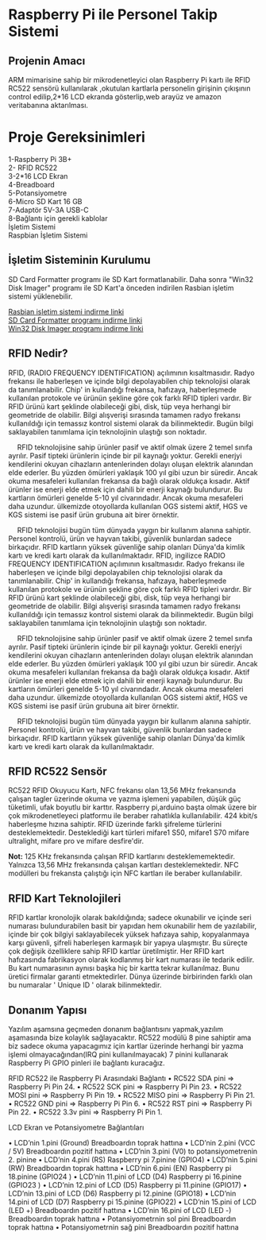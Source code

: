 # Raspberry Pi ile Personel Takip Sistemi
## Projenin Amacı
ARM mimarisine sahip bir mikrodenetleyici olan Raspberry Pi kartı ile  RFID RC522 sensörü kullanılarak ,okutulan kartlarla personelin girişinin çıkışının control edilip,2*16 LCD ekranda gösterlip,web arayüz ve amazon veritabanına aktarılması.

# Proje Gereksinimleri
1-Raspberry Pi 3B+ <br/>
2- RFID RC522 <br/>
3-2*16 LCD Ekran <br/>
4-Breadboard<br/>
5-Potansiyometre<br/>
6-Micro SD Kart 16 GB<br/>
7-Adaptör 5V-3A USB-C<br/>
8-Bağlantı için gerekli kablolar<br/>
İşletim Sistemi<br/>
Raspbian İşletim Sistemi<br/>

## İşletim Sisteminin Kurulumu

SD Card Formatter programı ile SD Kart formatlanabilir. Daha sonra "Win32 Disk Imager" programı ile SD Kart'a önceden indirilen Rasbian işletim sistemi yüklenebilir.

[Rasbian işletim sistemi indirme linki](https://www.raspberrypi.org/downloads/raspberry-pi-os/) <br/>
[SD Card Formatter programı indirme linki](https://www.sdcard.org/downloads/formatter/) <br/>
[Win32 Disk Imager programı indirme linki](https://sourceforge.net/projects/win32diskimager/) <br/>

## RFID Nedir?

 RFID, (RADIO FREQUENCY IDENTIFICATION) açılımının kısaltmasıdır. Radyo frekansı ile haberleşen ve içinde bilgi depolayabilen chip teknolojisi olarak da tanımlanabilir. Chip' in kullandığı frekansa, hafızaya, haberleşmede kullanılan protokole ve ürünün şekline göre çok farklı RFID tipleri vardır. Bir RFID ürünü kart şeklinde olabileceği gibi, disk, tüp veya herhangi bir geometride de olabilir. Bilgi alışverişi sırasında tamamen radyo frekansı kullanıldığı için temassız kontrol sistemi olarak da bilinmektedir. Bugün bilgi saklayabilen tanımlama için teknolojinin ulaştığı son noktadır.
 
   RFID teknolojisine sahip ürünler pasif ve aktif olmak üzere 2 temel sınıfa ayrılır. Pasif tipteki ürünlerin içinde bir pil kaynağı yoktur. Gerekli enerjyi kendilerini okuyan cihazların antenlerinden dolayı oluşan elektrik alanından elde ederler. Bu yüzden ömürleri yaklaşık 100 yıl gibi uzun bir süredir. Ancak okuma mesafeleri kullanılan frekansa da bağlı olarak oldukça kısadır. Aktif ürünler ise enerji elde etmek için dahili bir enerji kaynağı bulundurur. Bu kartların ömürleri genelde 5-10 yıl civarındadır. Ancak okuma mesafeleri daha uzundur. ülkemizde otoyollarda kullanılan OGS sistemi aktif, HGS ve KGS sistemi ise pasif ürün grubuna ait birer örnektir.


  RFID teknolojisi bugün tüm dünyada yaygın bir kullanım alanına sahiptir. Personel kontrolü, ürün ve hayvan takibi, güvenlik bunlardan sadece birkaçıdır. RFID kartların yüksek güvenliğe sahip olanları Dünya'da kimlik kartı ve kredi kartı olarak da kullanılmaktadır.
 RFID, ingilizce RADIO FREQUENCY IDENTIFICATION açılımının kısaltmasıdır. Radyo frekansı ile haberleşen ve içinde bilgi depolayabilen chip teknolojisi olarak da tanımlanabilir. Chip' in kullandığı frekansa, hafızaya, haberleşmede kullanılan protokole ve ürünün şekline göre çok farklı RFID tipleri vardır. Bir RFID ürünü kart şeklinde olabileceği gibi, disk, tüp veya herhangi bir geometride de olabilir. Bilgi alışverişi sırasında tamamen radyo frekansı kullanıldığı için temassız kontrol sistemi olarak da bilinmektedir. Bugün bilgi saklayabilen tanımlama için teknolojinin ulaştığı son noktadır.


  RFID teknolojisine sahip ürünler pasif ve aktif olmak üzere 2 temel sınıfa ayrılır. Pasif tipteki ürünlerin içinde bir pil kaynağı yoktur. Gerekli enerjyi kendilerini okuyan cihazların antenlerinden dolayı oluşan elektrik alanından elde ederler. Bu yüzden ömürleri yaklaşık 100 yıl gibi uzun bir süredir. Ancak okuma mesafeleri kullanılan frekansa da bağlı olarak oldukça kısadır. Aktif ürünler ise enerji elde etmek için dahili bir enerji kaynağı bulundurur. Bu kartların ömürleri genelde 5-10 yıl civarındadır. Ancak okuma mesafeleri daha uzundur. ülkemizde otoyollarda kullanılan OGS sistemi aktif, HGS ve KGS sistemi ise pasif ürün grubuna ait birer örnektir.


  RFID teknolojisi bugün tüm dünyada yaygın bir kullanım alanına sahiptir. Personel kontrolü, ürün ve hayvan takibi, güvenlik bunlardan sadece birkaçıdır. RFID kartların yüksek güvenliğe sahip olanları Dünya'da kimlik kartı ve kredi kartı olarak da kullanılmaktadır.

## RFID RC522 Sensör

RC522 RFID Okuyucu Kartı, NFC frekansı olan 13,56 MHz frekansında çalışan tagler üzerinde okuma ve yazma işlemeni yapabilen, düşük güç tüketimli, ufak boyutlu bir karttır.
Raspberry pi,arduino başta olmak üzere bir çok mikrodenetleyeci platformu ile beraber rahatlıkla kullanılabilir. 424 kbit/s haberleşme hızına sahiptir. RFID üzerinde farklı şifreleme türlerini desteklemektedir. Desteklediği kart türleri mifare1 S50, mifare1 S70 mifare ultralight, mifare pro ve  mifare desfire'dir. 

**Not:** 125 KHz frekansında çalışan RFID kartlarını desteklememektedir. Yalnızca 13,56 MHz frekansında çalışan kartları desteklemektedir. NFC modülleri bu frekansta çalıştığı için NFC kartları ile beraber kullanılabilir.

## RFID Kart Teknolojileri

RFID kartlar kronolojik olarak bakıldığında; sadece okunabilir ve içinde seri numarası bulundurabilen basit bir yapıdan hem okunabilir hem de yazılabilir, içinde bir çok bilgiyi saklayabilecek yüksek hafızaya sahip, kopyalanmaya karşı güvenli, şifreli haberleşen karmaşık bir yapıya ulaşmıştır. Bu süreçte çok değişik özelliklere sahip RFID kartlar üretilmiştir.
 Her RFID kart hafızasında fabrikasyon olarak kodlanmış bir kart numarası ile tedarik edilir. Bu kart numarasının aynısı başka hiç bir kartta tekrar kullanılmaz. Bunu üretici firmalar garanti etmektedirler. Dünya üzerinde birbirinden farklı olan bu numaralar ' Unique ID ' olarak bilinmektedir.
## Donanım Yapısı

Yazılım aşamsına geçmeden donanım bağlantısını yapmak,yazılım aşamasında bize kolaylık sağlayacaktır. RC522 modülü 8 pine sahiptir ama biz sadece okuma yapacagımız için kartlar üzerinde herhangi bir yazma işlemi olmayacağından(IRQ pini kullanılmayacak) 7 pinini kullanarak Raspberry Pi GPIO pinleri ile bağlantı kuracağız.

RFID RC522 ile Raspberry Pi Arasındaki Bağlantı
•	RC522 SDA pini     => Raspberry Pi Pin 24.
•	RC522  SCK pini     => Raspberry Pi Pin 23.
•	RC522  MOSI pini  => Raspberry Pi Pin 19.
•	RC522 MISO pini   => Raspberry Pi Pin 21.
•	RC522 GND pini    => Raspberry Pi Pin 6.
•	RC522 RST pini     => Raspberry Pi Pin 22.
•	RC522 3.3v pini    => Raspberry Pi Pin 1.

LCD Ekran ve Potansiyometre Bağlantıları

•	LCD’nin 1.pini (Ground) Breadboardın toprak hattına
•	LCD’nin 2.pini (VCC / 5V) Breadboardın pozitif hattına
•	LCD’nin 3.pini (V0) to potansiyometrenin 2. pinine
•	LCD’nin 4.pini (RS) Raspberry pi 7.pinine (GPIO4)
•	LCD’nin 5.pini (RW) Breadboardın toprak hattına
•	LCD’nin 6.pini (EN)   Raspberry pi 18.pinine (GPIO24 )
•	LCD’nin 11.pini of LCD (D4) Raspberry pi 16.pinine (GPIO23 )
•	LCD’nin 12.pini of LCD (D5) Raspberry pi 11.pinine (GPIO17)
•	LCD’nin 13.pini of LCD (D6) Raspberry pi 12.pinine  (GPIO18)
•	LCD’nin 14.pini of LCD (D7) Raspberry pi 15.pinine  (GPIO22)
•	LCD’nin 15.pini of LCD (LED +) Breadboardın pozitif hattına
•	LCD’nin 16.pini of LCD (LED -) Breadboardın toprak hattına
•	Potansiyometrnin sol pini Breadboardın toprak hattına
•	Potansiyometrnin sağ pini  Breadboardın pozitif hattına
